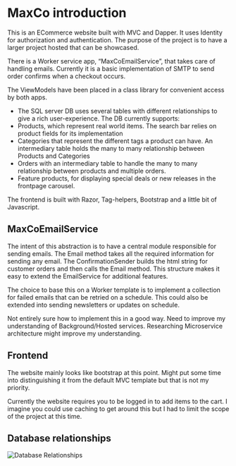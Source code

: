 # MaxCo introduction

This is an ECommerce website built with MVC and Dapper. It uses Identity for authorization and authentication. The purpose of the project is to have a larger project hosted that can be showcased.

There is a Worker service app, “MaxCoEmailService”, that takes care of handling emails. Currently it is a basic implementation of SMTP to send order confirms when a checkout occurs. 

The ViewModels have been placed in a class library for convenient access by both apps.

 - The SQL server DB uses several tables with different relationships to give a rich user-experience. The DB currently supports:
 - Products, which represent real world items. The search bar relies on product fields for its implementation
 - Categories that represent the different tags a product can have. An intermediary table holds the many to many relationship between Products and Categories
 - Orders with an intermediary table to handle the many to many relationship between products and multiple orders. 
 - Feature products, for displaying special deals or new releases in the frontpage carousel.

The frontend is built with Razor, Tag-helpers, Bootstrap and a little bit of Javascript.

## MaxCoEmailService

The intent of this abstraction is to have a central module responsible for sending emails. The Email method takes all the required information for sending any email. The ConfirmationSender builds the html string for customer orders and then calls the Email method. This structure makes it easy to extend the EmailService for additional features.

The choice to base this on a Worker template is to implement a collection for failed emails that can be retried on a schedule. This could also be extended into sending newsletters or updates on schedule.

Not entirely sure how to implement this in a good way. Need to improve my understanding of Background/Hosted services. Researching Microservice architecture might improve my understanding.

## Frontend

The website mainly looks like bootstrap at this point. Might put some time into distinguishing it from the default MVC template but that is not my priority.

Currently the website requires you to be logged in to add items to the cart. I imagine you could use caching to get around this but I had to limit the scope of the project at this time.

## Database relationships

![Database Relationships](https://user-images.githubusercontent.com/91058022/178955394-81de152c-197a-4669-97d4-c9cc650bf378.png)
